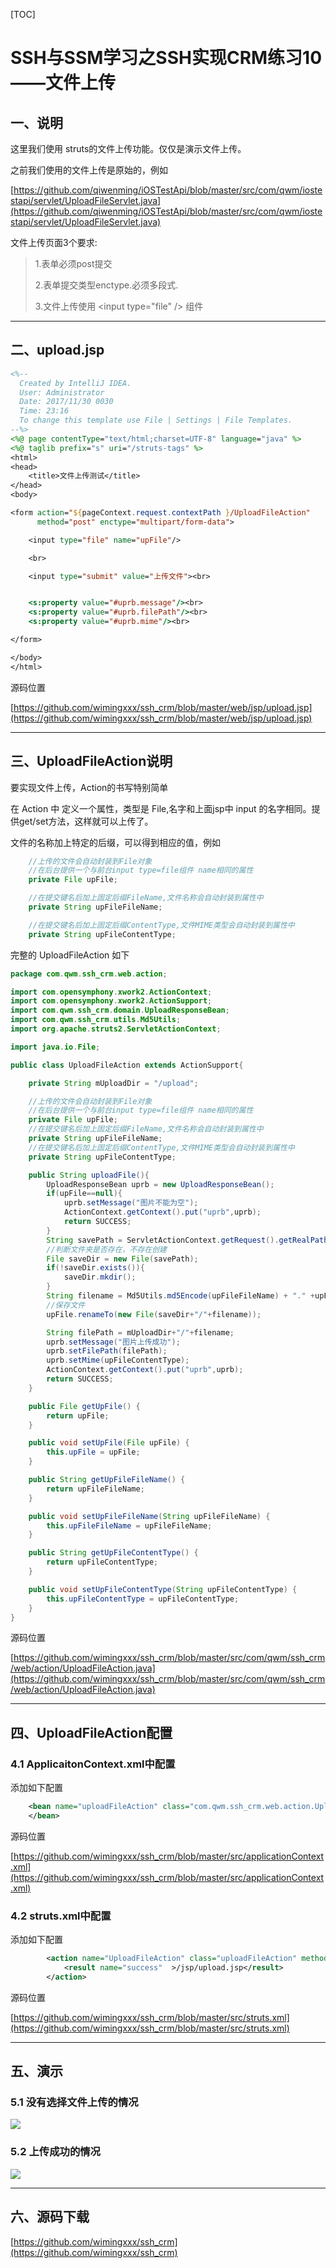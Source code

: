 [TOC]

# SSH与SSM学习之SSH实现CRM练习10——文件上传

## 一、说明

这里我们使用 struts的文件上传功能。仅仅是演示文件上传。

之前我们使用的文件上传是原始的，例如

[https://github.com/qiwenming/iOSTestApi/blob/master/src/com/qwm/iostestapi/servlet/UploadFileServlet.java](https://github.com/qiwenming/iOSTestApi/blob/master/src/com/qwm/iostestapi/servlet/UploadFileServlet.java)


文件上传页面3个要求:
> 1.表单必须post提交
>
> 2.表单提交类型enctype.必须多段式.
>
> 3.文件上传使用 \<input type="file" /> 组件

---

## 二、upload.jsp

```jsp
<%--
  Created by IntelliJ IDEA.
  User: Administrator
  Date: 2017/11/30 0030
  Time: 23:16
  To change this template use File | Settings | File Templates.
--%>
<%@ page contentType="text/html;charset=UTF-8" language="java" %>
<%@ taglib prefix="s" uri="/struts-tags" %>
<html>
<head>
    <title>文件上传测试</title>
</head>
<body>

<form action="${pageContext.request.contextPath }/UploadFileAction"
      method="post" enctype="multipart/form-data">

    <input type="file" name="upFile"/>

    <br>

    <input type="submit" value="上传文件"><br>


    <s:property value="#uprb.message"/><br>
    <s:property value="#uprb.filePath"/><br>
    <s:property value="#uprb.mime"/><br>

</form>

</body>
</html>

```

源码位置

[https://github.com/wimingxxx/ssh_crm/blob/master/web/jsp/upload.jsp](https://github.com/wimingxxx/ssh_crm/blob/master/web/jsp/upload.jsp)


----

## 三、UploadFileAction说明

要实现文件上传，Action的书写特别简单

在 Action 中 定义一个属性，类型是 File,名字和上面jsp中 input 的名字相同。提供get/set方法，这样就可以上传了。

文件的名称加上特定的后缀，可以得到相应的值，例如

```java
    //上传的文件会自动封装到File对象
    //在后台提供一个与前台input type=file组件 name相同的属性
    private File upFile;

    //在提交键名后加上固定后缀FileName,文件名称会自动封装到属性中
    private String upFileFileName;

    //在提交键名后加上固定后缀ContentType,文件MIME类型会自动封装到属性中
    private String upFileContentType;
```

完整的 UploadFileAction 如下

```java
package com.qwm.ssh_crm.web.action;

import com.opensymphony.xwork2.ActionContext;
import com.opensymphony.xwork2.ActionSupport;
import com.qwm.ssh_crm.domain.UploadResponseBean;
import com.qwm.ssh_crm.utils.Md5Utils;
import org.apache.struts2.ServletActionContext;

import java.io.File;

public class UploadFileAction extends ActionSupport{

    private String mUploadDir = "/upload";

    //上传的文件会自动封装到File对象
    //在后台提供一个与前台input type=file组件 name相同的属性
    private File upFile;
    //在提交键名后加上固定后缀FileName,文件名称会自动封装到属性中
    private String upFileFileName;
    //在提交键名后加上固定后缀ContentType,文件MIME类型会自动封装到属性中
    private String upFileContentType;

    public String uploadFile(){
        UploadResponseBean uprb = new UploadResponseBean();
        if(upFile==null){
            uprb.setMessage("图片不能为空");
            ActionContext.getContext().put("uprb",uprb);
            return SUCCESS;
        }
        String savePath = ServletActionContext.getRequest().getRealPath(mUploadDir);
        //判断文件夹是否存在，不存在创建
        File saveDir = new File(savePath);
        if(!saveDir.exists()){
            saveDir.mkdir();
        }
        String filename = Md5Utils.md5Encode(upFileFileName) + "." +upFileFileName.substring( upFileFileName.lastIndexOf(".")+1 );
        //保存文件
        upFile.renameTo(new File(saveDir+"/"+filename));

        String filePath = mUploadDir+"/"+filename;
        uprb.setMessage("图片上传成功");
        uprb.setFilePath(filePath);
        uprb.setMime(upFileContentType);
        ActionContext.getContext().put("uprb",uprb);
        return SUCCESS;
    }

    public File getUpFile() {
        return upFile;
    }

    public void setUpFile(File upFile) {
        this.upFile = upFile;
    }

    public String getUpFileFileName() {
        return upFileFileName;
    }

    public void setUpFileFileName(String upFileFileName) {
        this.upFileFileName = upFileFileName;
    }

    public String getUpFileContentType() {
        return upFileContentType;
    }

    public void setUpFileContentType(String upFileContentType) {
        this.upFileContentType = upFileContentType;
    }
}

```

源码位置

[https://github.com/wimingxxx/ssh_crm/blob/master/src/com/qwm/ssh_crm/web/action/UploadFileAction.java](https://github.com/wimingxxx/ssh_crm/blob/master/src/com/qwm/ssh_crm/web/action/UploadFileAction.java)

----

## 四、UploadFileAction配置

### 4.1 ApplicaitonContext.xml中配置

添加如下配置

```xml
    <bean name="uploadFileAction" class="com.qwm.ssh_crm.web.action.UploadFileAction" scope="prototype">
    </bean>
```

源码位置

[https://github.com/wimingxxx/ssh_crm/blob/master/src/applicationContext.xml](https://github.com/wimingxxx/ssh_crm/blob/master/src/applicationContext.xml)

### 4.2 struts.xml中配置

添加如下配置

```xml
        <action name="UploadFileAction" class="uploadFileAction" method="uploadFile">
            <result name="success"  >/jsp/upload.jsp</result>
        </action>
```

源码位置

[https://github.com/wimingxxx/ssh_crm/blob/master/src/struts.xml](https://github.com/wimingxxx/ssh_crm/blob/master/src/struts.xml)

----
## 五、演示

### 5.1 没有选择文件上传的情况

![](../image/31/1.gif)

### 5.2 上传成功的情况

![](../image/31/2.gif)

---

## 六、源码下载

[https://github.com/wimingxxx/ssh_crm](https://github.com/wimingxxx/ssh_crm)
